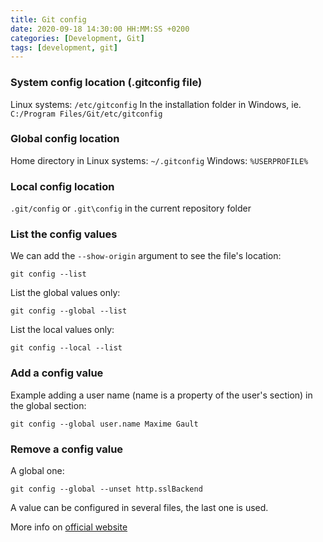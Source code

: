 ```yaml
---
title: Git config
date: 2020-09-18 14:30:00 HH:MM:SS +0200
categories: [Development, Git]
tags: [development, git]
---
```


### System config location (.gitconfig file)

Linux systems: `/etc/gitconfig`
In the installation folder in Windows, ie. `C:/Program Files/Git/etc/gitconfig`

### Global config location

Home directory in Linux systems: `~/.gitconfig`
Windows: `%USERPROFILE%`

### Local config location

`.git/config` or `.git\config` in the current repository folder

### List the config values

We can add the `--show-origin` argument to see the file's location:

```shell
git config --list
```

List the global values only:

```shell
git config --global --list
```

List the local values only:

```shell
git config --local --list
```

### Add a config value

Example adding a user name (name is a property of the user's section) in the global section:

```shell
git config --global user.name Maxime Gault
```

### Remove a config value

A global one:

```shell
git config --global --unset http.sslBackend
```

A value can be configured in several files, the last one is used.

More info on [official website](https://git-scm.com/book/en/v2/Customizing-Git-Git-Configuration)
